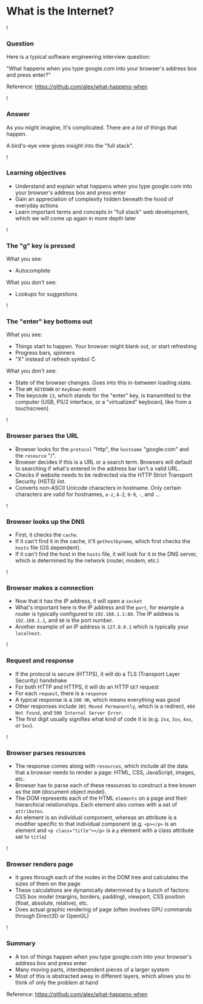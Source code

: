 # What is the Internet?

!

### Question

Here is a typical software engineering interview question:

"What happens when you type google.com into your browser's address box and press enter?"

Reference: https://github.com/alex/what-happens-when

!

### Answer

As you might imagine, It's complicated. There are a *lot* of things that happen.

A bird's-eye view gives insight into the "full stack".

!

### Learning objectives

- Understand and explain what happens when you type google.com into your browser's address box and press enter
- Gain an appreciation of complexity hidden beneath the hood of everyday actions
- Learn important terms and concepts in "full stack" web development, which we will come up again in more depth later

!

### The "g" key is pressed

What you see:

- Autocomplete

What you don't see:

- Lookups for suggestions

!

### The "enter" key bottoms out

What you see:

- Things start to happen. Your browser might blank out, or start refreshing
- Progress bars, spinners
- "X" instead of refresh symbol ↻

What you don't see:

- State of the browser changes. Goes into this in-between loading state.
- The `WM_KEYDOWN` or `KeyDown` event
- The keycode `13`, which stands for the "enter" key, is transmitted to the computer (USB, PS/2 interface, or a "virtualized" keyboard, like from a touchscreen)

!

### Browser parses the URL

- Browser looks for the `protocol` "http", the `hostname` "google.com" and the `resource` "/".
- Browser decides if this is a URL or a search term. Browsers will default to searching if what's entered in the address bar isn't a valid URL.
- Checks if website needs to be redirected via the HTTP Strict Transport Security (HSTS) list.
- Converts non-ASCII Unicode characters in hostname. Only certain characters are valid for hostnames, `a-z`, `A-Z`, `0-9`, `-`, and `.`.

!

### Browser looks up the DNS

- First, it checks the `cache`.
- If it can't find it in the cache, it'll `gethostbyname`, which first checks the `hosts` file (OS dependent).
- If it can't find the host in the `hosts` file, it will look for it in the DNS server, which is determined by the network (router, modem, etc.)

!

### Browser makes a connection

- Now that it has the IP address, it will open a `socket`
- What's important here is the IP address and the `port`, for example a router is typically configured to `192.168.1.1:80`. The IP address is `192.168.1.1`, and `80` is the port number.
- Another example of an IP address is `127.0.0.1` which is typically your `localhost`.

!

### Request and response

- If the protocol is secure (HTTPS), it will do a TLS (Transport Layer Security) handshake
- For both HTTP and HTTPS, it will do an HTTP `GET` request
- For each `request`, there is a `response`
- A typical response is a `200 OK`, which means everything was good
- Other responses include `301 Moved Permanently`, which is a redirect, `404 Not Found`, and `500 Internal Server Error`.
- The first digit usually signifies what kind of code it is (e.g. `2xx`, `3xx`, `4xx`, or `5xx`).

!

### Browser parses resources

- The response comes along with `resources`, which include all the data that a browser needs to render a page: HTML, CSS, JavaScript, images, etc.
- Browser has to parse each of these resources to construct a tree known as the `DOM` (document object model).
- The DOM represents each of the HTML `elements` on a page and their hierarchical relationships. Each element also comes with a set of `attributes`.
- An element is an individual component, whereas an attribute is a modifier specific to that individual component (e.g. `<p></p>` is an element and `<p class="title"></p>` is a `p` element with a class attribute set to `title`)

!

### Browser renders page

- It goes through each of the nodes in the DOM tree and calculates the sizes of them on the page
- These calculations are dynamically determined by a bunch of factors: CSS box model (margins, borders, padding), viewport, CSS position (float, absolute, relative), etc.
- Does actual graphic rendering of page (often involves GPU commands through Direct3D or OpenGL)

!

### Summary

- A ton of things happen when you type google.com into your browser's address box and press enter
- Many moving parts, interdependent pieces of a larger system
- Most of this is abstracted away in different layers, which allows you to think of only the problem at hand

Reference: https://github.com/alex/what-happens-when

